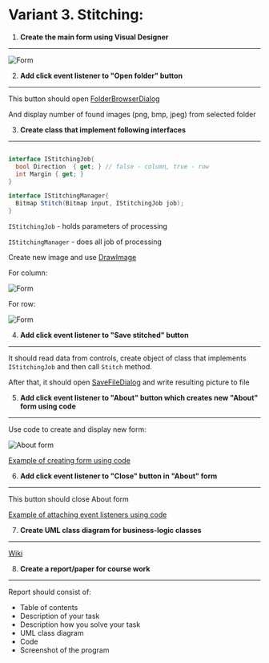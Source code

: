 # Variant 3. Stitching:

1. __Create the main form using Visual Designer__
---------------------------------------------

![Form](https://raw.githubusercontent.com/Nordth/istu-en-oop-course-work-2019/master/images/pic_variant3.png)


2. __Add click event listener to "Open folder" button__
-------------------------------

This button should open [FolderBrowserDialog](https://docs.microsoft.com/en-us/dotnet/framework/winforms/controls/how-to-choose-folders-with-the-windows-forms-folderbrowserdialog-component)

And display number of found images (png, bmp, jpeg) from selected folder


3. __Create class that implement following interfaces__
-------------------------------

```c#

interface IStitchingJob{
  bool Direction  { get; } // false - column, true - row
  int Margin { get; }
}

interface IStitchingManager{
  Bitmap Stitch(Bitmap input, IStitchingJob job);
}

```
`IStitchingJob` - holds parameters of processing

`IStitchingManager` - does all job of processing

Create new image and use [DrawImage](https://docs.microsoft.com/en-us/dotnet/api/system.drawing.graphics.drawimage?view=netframework-4.8)

For column:

![Form](https://raw.githubusercontent.com/Nordth/istu-en-oop-course-work-2019/master/images/cols_stitch.png)

For row:

![Form](https://raw.githubusercontent.com/Nordth/istu-en-oop-course-work-2019/master/images/rows_stitch.png)

4. __Add click event listener to "Save stitched" button__
---------------------------------------------

It should read data from controls, create object of class that implements `IStitchingJob` and then call `Stitch` method. 

After that, it should open [SaveFileDialog](https://docs.microsoft.com/en-us/dotnet/framework/winforms/controls/how-to-save-files-using-the-savefiledialog-component) and write resulting picture to file

5. __Add click event listener to "About" button which creates new "About" form using code__
---------------------------------------------

Use code to create and display new form:

![About form](https://raw.githubusercontent.com/Nordth/istu-en-oop-course-work-2019/master/images/about_form.png)

[Example of creating form using code](https://docs.microsoft.com/en-us/dotnet/api/system.windows.forms.form?redirectedfrom=MSDN&view=netframework-4.8)

6. __Add click event listener to "Close" button in "About" form__
---------------------------------------------

This button should close About form

[Example of attaching event listeners using code](https://docs.microsoft.com/en-us/dotnet/framework/winforms/how-to-create-event-handlers-at-run-time-for-windows-forms)

7. __Create UML class diagram for business-logic classes__
-----------------------------------------------
[Wiki](https://en.wikipedia.org/wiki/Class_diagram)

8. __Create a report/paper for course work__
-----------------------------------------------
Report should consist of:
- Table of contents
- Description of your task
- Description how you solve your task
- UML class diagram
- Code
- Screenshot of the program

